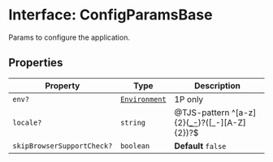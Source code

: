 # Interface: ConfigParamsBase

Params to configure the application.

## Properties

| Property | Type | Description |
| ------ | ------ | ------ |
| `env?` | [`Environment`](../enumerations/Environment.md) | 1P only |
| `locale?` | `string` | @TJS-pattern ^[a-z]{2}([_-]([A-Za-z]{2,4}))?([_-][A-Z]{2})?$ |
| `skipBrowserSupportCheck?` | `boolean` | **Default** `false` |
